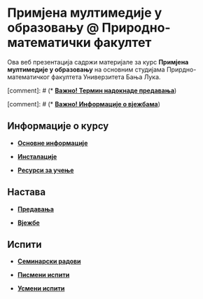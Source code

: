 # Примјена мултимедије у образовању @ Природно-математички факултет

Ова веб презентација садржи материјале за курс **Примјена мултимедије у образовању** на основним студијама Прирдно-математичког факултета Универзитета Бања Лука.

[comment]: # (* **[Важно! Термин надокнаде предавања](/predavanja/info/README.md)**)

[comment]: # (* **[Важно! Информације о вјежбама](/vezbe/info/README.md)**)

## Информације о курсу

* **[Основне информације](/informacije/README.md)**

* **[Инсталације](/INSTALACIJE.md)**

* **[Ресурси за учење](/RESURSI-ZA-UCENJE.md)**

## Настава

* **[Предавања](/predavanja/README.md)**

* **[Вјежбе](/vezbe/README.md)**

## Испити

* **[Семинарски радови](/seminarski/README.md)**

* **[Писмени испити](/pismeni-ispiti/README.md)**

* **[Усмени испити](/usmeni-ispiti/README.md)**